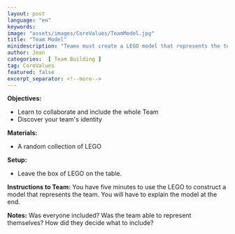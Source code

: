 ```yaml
---
layout: post
language: "en"
keywords:
image: "assets/images/CoreValues/TeamModel.jpg"
title: "Team Model"
minidescription: "Teams must create a LEGO model that represents the team."
author: Jean
categories:  [ Team Building ]
tag: CoreValues
featured: false
excerpt_separator: <!--more-->
---
```


<b>Objectives:</b>
- Learn to collaborate and include the whole Team
- Discover your team's identity
<!--more-->

<b>Materials:</b>
- A random collection of LEGO

<b>Setup:</b>
- Leave the box of LEGO on the table.

<b>Instructions to Team:</b>
You have five minutes to use the LEGO to construct a model that represents the team. You will have to explain the model at the end.

<b>Notes:</b>
Was everyone included?  Was the team able to represent themselves? How did they decide what to include?
